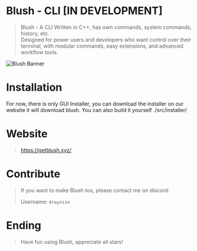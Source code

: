 # Blush - CLI [IN DEVELOPMENT]

> Blush - A CLI Written in C++, has own commands, system commands, history, etc.  
> Designed for power users and developers who want control over their terminal, with modular commands, easy extensions, and advanced workflow tools.

![Blush Banner](https://repository-images.githubusercontent.com/1021183835/2cfd8f2d-6a36-4c34-bf1b-e01f6bf0d41e)
# Installation
For now, there is only GUI Installer, you can download the installer on our website it will download blush. You can also build it yourself ./src/installer/

# Website
> https://getblush.xyz/

# Contribute
> If you want to make Blush too, please contact me on discord:
> 
> Username: `4raynixx`

# Ending
> Have fun using Blush, appreciate all stars!
